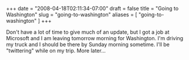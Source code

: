 +++
date = "2008-04-18T02:11:34-07:00"
draft = false
title = "Going to Washington"
slug = "going-to-washington"
aliases = [
	"going-to-washington"
]
+++
<p>Don't have a lot of time to give much of an update, but I got a job at Microsoft and I am leaving tomorrow morning for Washington. I'm driving my truck and I should be there by Sunday morning sometime. I'll be &quot;twittering&quot; while on my trip. More later...</p>